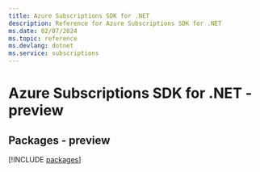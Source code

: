 ```yaml
---
title: Azure Subscriptions SDK for .NET
description: Reference for Azure Subscriptions SDK for .NET
ms.date: 02/07/2024
ms.topic: reference
ms.devlang: dotnet
ms.service: subscriptions
---
```

# Azure Subscriptions SDK for .NET - preview
## Packages - preview
[!INCLUDE [packages](subscriptions-index.md)]